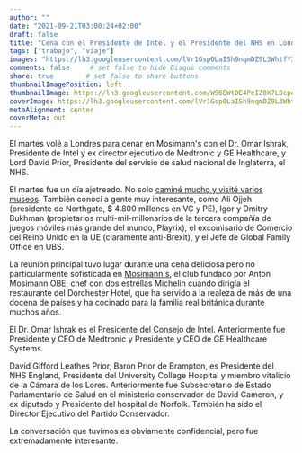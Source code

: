 ```yaml
---
author: ""
date: "2021-09-21T03:00:24+02:00"
draft: false
title: "Cena con el Presidente de Intel y el Presidente del NHS en Londres"
tags: ["trabajo", "viaje"]
images: "https://lh3.googleusercontent.com/lVr1Gsp0LaISh9nqmDZ9L3WhtfYIWLDF8dUkT2S8DhGib3bGrUB7o-fwHvHBDzP4sSaHgd05niozIohUrbGHWXwl1RQYfonLdbjYpr0Nuu2UkSFaedrQD0HlpvfXU6knwwyIaI4dKEU=w1920-h1080"
comments: false     # set false to hide Disqus comments
share: true        # set false to share buttons
thumbnailImagePosition: left
thumbnailImage: https://lh3.googleusercontent.com/WS6EWtDE4PeIZ0X7LDcpq6ONQmfbzhDjB_I1yQSJCWbg06LNpfEzbaGKrKbuo6tWXrDpQ_c5ul4kCLKLynYFwTImiNgBHCmqFdaJkPMbP-G4Yjlsb9trTXmVp92YTu-dy7fMLZEdG2g=w1920-h1080
coverImage: https://lh3.googleusercontent.com/lVr1Gsp0LaISh9nqmDZ9L3WhtfYIWLDF8dUkT2S8DhGib3bGrUB7o-fwHvHBDzP4sSaHgd05niozIohUrbGHWXwl1RQYfonLdbjYpr0Nuu2UkSFaedrQD0HlpvfXU6knwwyIaI4dKEU=w1920-h1080
metaAlignment: center
coverMeta: out
---
```


El martes volé a Londres para cenar en Mosimann's con el Dr. Omar Ishrak, Presidente de Intel y ex director ejecutivo de Medtronic y GE Healthcare, y Lord David Prior, Presidente del servisio de salud nacional de Inglaterra, el NHS.

<!--more-->

El martes fue un día ajetreado. No solo [caminé mucho y visité varios museos](https://blog.cortell.net/2021/09/a-day-of-art-in-london/). También conocí a gente muy interesante, como Ali Ojjeh (presidente de Northgate, $ 4.800 millones en VC y PE), Igor y Dmitry Bukhman (propietarios multi-mil-millonarios de la tercera compañía de juegos móviles más grande del mundo, Playrix), el excomisario de Comercio del Reino Unido en la UE (claramente anti-Brexit), y el Jefe de Global Family Office en UBS.

La reunión principal tuvo lugar durante una cena deliciosa pero no particularmente sofisticada en [Mosimann's](https://www.mosimann.com/), el club fundado por Anton Mosimann OBE, chef con dos estrellas Michelin cuando dirigía el restaurante del Dorchester Hotel, que ha servido a la realeza de más de una docena de países y ha cocinado para la familia real británica durante muchos años.

El Dr. Omar Ishrak es el Presidente del Consejo de Intel. Anteriormente fue Presidente y CEO de Medtronic y Presidente y CEO de GE Healthcare Systems.

David Gifford Leathes Prior, Baron Prior de Brampton, es Presidente del NHS England, Presidente del University College Hospital y miembro vitalicio de la Cámara de los Lores. Anteriormente fue Subsecretario de Estado Parlamentario de Salud en el ministerio conservador de David Cameron, y ex diputado y Presidente del hospital de Norfolk. También ha sido el Director Ejecutivo del Partido Conservador.

La conversación que tuvimos es obviamente confidencial, pero fue extremadamente interesante.
